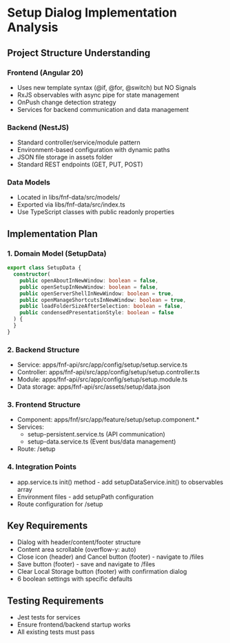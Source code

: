 # Setup Dialog Implementation Analysis

## Project Structure Understanding

### Frontend (Angular 20)

- Uses new template syntax (@if, @for, @switch) but NO Signals
- RxJS observables with async pipe for state management
- OnPush change detection strategy
- Services for backend communication and data management

### Backend (NestJS)

- Standard controller/service/module pattern
- Environment-based configuration with dynamic paths
- JSON file storage in assets folder
- Standard REST endpoints (GET, PUT, POST)

### Data Models

- Located in libs/fnf-data/src/models/
- Exported via libs/fnf-data/src/index.ts
- Use TypeScript classes with public readonly properties

## Implementation Plan

### 1. Domain Model (SetupData)

```typescript
export class SetupData {
  constructor(
    public openAboutInNewWindow: boolean = false,
    public openSetupInNewWindow: boolean = false,
    public openServerShellInNewWindow: boolean = true,
    public openManageShortcutsInNewWindow: boolean = true,
    public loadFolderSizeAfterSelection: boolean = false,
    public condensedPresentationStyle: boolean = false
  ) {
  }
}
```

### 2. Backend Structure

- Service: apps/fnf-api/src/app/config/setup/setup.service.ts
- Controller: apps/fnf-api/src/app/config/setup/setup.controller.ts
- Module: apps/fnf-api/src/app/config/setup/setup.module.ts
- Data storage: apps/fnf-api/src/assets/setup/data.json

### 3. Frontend Structure

- Component: apps/fnf/src/app/feature/setup/setup.component.*
- Services:
    - setup-persistent.service.ts (API communication)
    - setup-data.service.ts (Event bus/data management)
- Route: /setup

### 4. Integration Points

- app.service.ts init() method - add setupDataService.init() to observables array
- Environment files - add setupPath configuration
- Route configuration for /setup

## Key Requirements

- Dialog with header/content/footer structure
- Content area scrollable (overflow-y: auto)
- Close icon (header) and Cancel button (footer) - navigate to /files
- Save button (footer) - save and navigate to /files
- Clear Local Storage button (footer) with confirmation dialog
- 6 boolean settings with specific defaults

## Testing Requirements

- Jest tests for services
- Ensure frontend/backend startup works
- All existing tests must pass